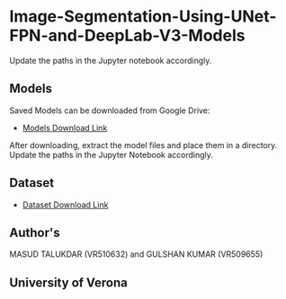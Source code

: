 # Image-Segmentation-Using-UNet-FPN-and-DeepLab-V3-Models

Update the paths in the Jupyter notebook accordingly.

## Models

Saved Models can be downloaded from Google Drive:

- [Models Download Link](https://drive.google.com/file/d/1zBaGBYfFHF0gn0YHqZ_sPZPx45-JmTkC/view?usp=sharing)

After downloading, extract the model files and place them in a directory. Update the paths in the Jupyter Notebook accordingly.

## Dataset

- [Dataset Download Link](https://drive.google.com/file/d/108BC3EEcT2eHhBj5gQUZfHE199nwQksc/view?usp=sharing)


## Author's 
MASUD TALUKDAR (VR510632) and
GULSHAN KUMAR (VR509655)

## University of Verona
